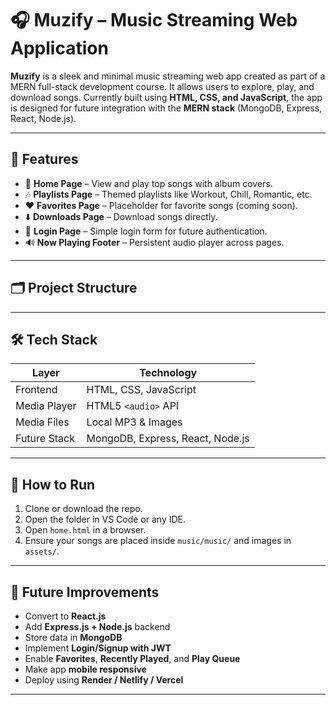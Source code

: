 # 🎧 Muzify – Music Streaming Web Application

**Muzify** is a sleek and minimal music streaming web app created as part of a MERN full-stack development course. It allows users to explore, play, and download songs. Currently built using **HTML, CSS, and JavaScript**, the app is designed for future integration with the **MERN stack** (MongoDB, Express, React, Node.js).

---

## 📌 Features

- 🎵 **Home Page** – View and play top songs with album covers.
- 🎶 **Playlists Page** – Themed playlists like Workout, Chill, Romantic, etc.
- ❤️ **Favorites Page** – Placeholder for favorite songs (coming soon).
- ⬇️ **Downloads Page** – Download songs directly.
- 🔐 **Login Page** – Simple login form for future authentication.
- 🔊 **Now Playing Footer** – Persistent audio player across pages.

---

## 🗂️ Project Structure

---

## 🛠️ Tech Stack

| Layer        | Technology            |
|--------------|------------------------|
| Frontend     | HTML, CSS, JavaScript |
| Media Player | HTML5 `<audio>` API   |
| Media Files  | Local MP3 & Images    |
| Future Stack | MongoDB, Express, React, Node.js |

---

## 🚀 How to Run

1. Clone or download the repo.
2. Open the folder in VS Code or any IDE.
3. Open `home.html` in a browser.
4. Ensure your songs are placed inside `music/music/` and images in `assets/`.

---

## 🌟 Future Improvements

- Convert to **React.js**
- Add **Express.js + Node.js** backend
- Store data in **MongoDB**
- Implement **Login/Signup with JWT**
- Enable **Favorites**, **Recently Played**, and **Play Queue**
- Make app **mobile responsive**
- Deploy using **Render / Netlify / Vercel**

---



